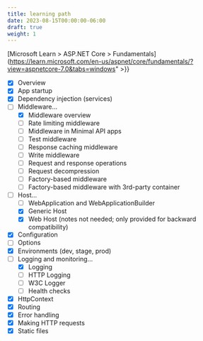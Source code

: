 ```yaml
---
title: learning path
date: 2023-08-15T00:00:00-06:00
draft: true
weight: 1
---
```


[Microsoft Learn > ASP.NET Core > Fundamentals](https://learn.microsoft.com/en-us/aspnet/core/fundamentals/?view=aspnetcore-7.0&tabs=windows" >}}

- [x] Overview
- [x] App startup
- [x] Dependency injection (services)
- [ ] Middleware...
  - [x] Middleware overview
  - [ ] Rate limiting middleware 
  - [ ] Middleware in Minimal API apps
  - [ ] Test middleware
  - [ ] Response caching middleware
  - [ ] Write middleware
  - [ ] Request and response operations
  - [ ] Request decompression
  - [ ] Factory-based middleware
  - [ ] Factory-based middleware with 3rd-party container
- [ ] Host...
  - [ ] WebApplication and WebApplicationBuilder
  - [x] Generic Host
  - [x] Web Host (notes not needed; only provided for backward compatibility)
- [x] Configuration
- [ ] Options
- [x] Environments (dev, stage, prod)
- [ ] Logging and monitoring...
  - [x] Logging
  - [ ] HTTP Logging
  - [ ] W3C Logger
  - [ ] Health checks
- [x] HttpContext
- [x] Routing
- [x] Error handling
- [x] Making HTTP requests
- [x] Static files